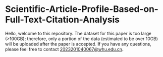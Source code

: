 # Scientific-Article-Profile-Based-on-Full-Text-Citation-Analysis
Hello, welcome to this repository. The dataset for this paper is too large (>100GB); therefore, only a portion of the data (estimated to be over 10GB) will be uploaded after the paper is accepted. If you have any questions, please feel free to contact 2023201040067@whu.edu.cn.
